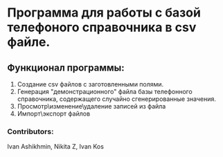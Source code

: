 # Программа для работы с базой телефоного справочника в csv файле.
## Функционал программы:
1. Создание csv файлов с заготовленными полями.
2. Генерация "демонстрационного" файла базы телефонного справочника, содержащего случайно сгенерированные значения.
3. Просмотр\изменение\удаление записей из файла
4. Импорт\экспорт файлов

### Contributors:
Ivan Ashikhmin,
Nikita Z,
Ivan Kos
